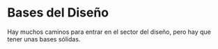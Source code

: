 # Bases del Diseño

Hay muchos caminos para entrar en el sector del diseño, pero hay que tener unas bases sólidas.
